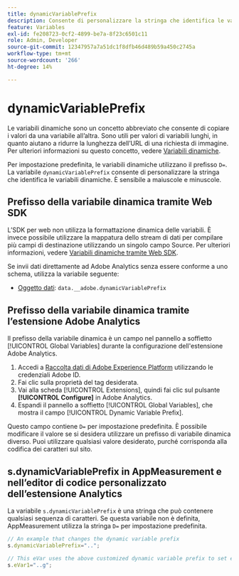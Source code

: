 ```yaml
---
title: dynamicVariablePrefix
description: Consente di personalizzare la stringa che identifica le variabili dinamiche.
feature: Variables
exl-id: fe208723-0cf2-4899-be7a-8f23c6501c11
role: Admin, Developer
source-git-commit: 12347957a7a51dc1f8dfb46d489b59a450c2745a
workflow-type: tm+mt
source-wordcount: '266'
ht-degree: 14%

---
```


# dynamicVariablePrefix

Le variabili dinamiche sono un concetto abbreviato che consente di copiare i valori da una variabile all’altra. Sono utili per valori di variabili lunghi, in quanto aiutano a ridurre la lunghezza dell’URL di una richiesta di immagine. Per ulteriori informazioni su questo concetto, vedere [Variabili dinamiche](../page-vars/dynamic-variables.md).

Per impostazione predefinita, le variabili dinamiche utilizzano il prefisso `D=`. La variabile `dynamicVariablePrefix` consente di personalizzare la stringa che identifica le variabili dinamiche. È sensibile a maiuscole e minuscole.

## Prefisso della variabile dinamica tramite Web SDK

L’SDK per web non utilizza la formattazione dinamica delle variabili. È invece possibile utilizzare la mappatura dello stream di dati per compilare più campi di destinazione utilizzando un singolo campo Source. Per ulteriori informazioni, vedere [Variabili dinamiche tramite Web SDK](../page-vars/dynamic-variables.md#dynamic-variables-using-the-web-sdk).

Se invii dati direttamente ad Adobe Analytics senza essere conforme a uno schema, utilizza la variabile seguente:

* [Oggetto dati](/help/implement/aep-edge/data-var-mapping.md): `data.__adobe.dynamicVariablePrefix`

## Prefisso della variabile dinamica tramite l’estensione Adobe Analytics

Il prefisso della variabile dinamica è un campo nel pannello a soffietto [!UICONTROL Global Variables] durante la configurazione dell&#39;estensione Adobe Analytics.

1. Accedi a [Raccolta dati di Adobe Experience Platform](https://experience.adobe.com/data-collection) utilizzando le credenziali Adobe ID.
1. Fai clic sulla proprietà del tag desiderata.
1. Vai alla scheda [!UICONTROL Extensions], quindi fai clic sul pulsante **[!UICONTROL Configure]** in Adobe Analytics.
1. Espandi il pannello a soffietto [!UICONTROL Global Variables], che mostra il campo [!UICONTROL Dynamic Variable Prefix].

Questo campo contiene `D=` per impostazione predefinita. È possibile modificare il valore se si desidera utilizzare un prefisso di variabile dinamica diverso. Puoi utilizzare qualsiasi valore desiderato, purché corrisponda alla codifica dei caratteri sul sito.

## s.dynamicVariablePrefix in AppMeasurement e nell’editor di codice personalizzato dell’estensione Analytics

La variabile `s.dynamicVariablePrefix` è una stringa che può contenere qualsiasi sequenza di caratteri. Se questa variabile non è definita, AppMeasurement utilizza la stringa `D=` per impostazione predefinita.

```js
// An example that changes the dynamic variable prefix
s.dynamicVariablePrefix="..";

// This eVar uses the above customized dynamic variable prefix to set eVar to page URL
s.eVar1="..g";
```
